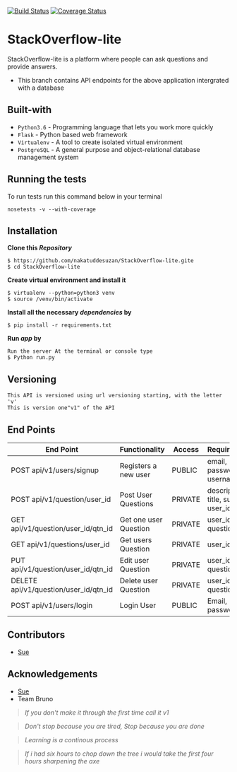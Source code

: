[![Build Status](https://travis-ci.org/nakatuddesuzan/stackoverflowlite-db.svg?branch=challenge-three)](https://travis-ci.org/nakatuddesuzan/stackoverflowlite-db)
[![Coverage Status](https://coveralls.io/repos/github/nakatuddesuzan/stackoverflowlite-db/badge.svg?branch=master)](https://coveralls.io/github/nakatuddesuzan/stackoverflowlite-db?branch=challenge-three)
# StackOverflow-lite
StackOverflow-lite is a platform where people can ask questions and provide answers.

- This branch contains API endpoints for the above application intergrated with a database

## Built-with
- `Python3.6` - Programming language that lets you work more quickly
- `Flask` - Python based web framework
- `Virtualenv` - A tool to create isolated virtual environment
- `PostgreSQL` - A general purpose and object-relational database management system

## Running the tests
To run tests run this command below in your terminal

```
nosetests -v --with-coverage
```

## Installation
**Clone this _Repository_**
```
$ https://github.com/nakatuddesuzan/StackOverflow-lite.gite
$ cd StackOverflow-lite
```
**Create virtual environment and install it**
```
$ virtualenv --python=python3 venv
$ source /venv/bin/activate
```
**Install all the necessary _dependencies_ by**
```
$ pip install -r requirements.txt
```
**Run _app_ by**

```
Run the server At the terminal or console type
$ Python run.py
```
## Versioning
```
This API is versioned using url versioning starting, with the letter 'v'
This is version one"v1" of the API
```
## End Points
|           End Point                      |     Functionality     |   Access   | Requirements|
|   -------------------------------------- |-----------------------|------------|-------------|
|     POST   api/v1/users/signup           | Registers a new user  |   PUBLIC   | email, password, username
|     POST api/v1/question/user_id         | Post User Questions   |   PRIVATE  | description, title, subject, user_id |
|     GET  api/v1/question/user_id/qtn_id  | Get one user Question |   PRIVATE  |user_id, question_id
|     GET  api/v1/questions/user_id        | Get users Question    |    PRIVATE  |user_id
|     PUT api/v1/question/user_id/qtn_id   | Edit user Question    |   PRIVATE  |user_id, question_id
|    DELETE api/v1/question/user_id/qtn_id | Delete user Question  |   PRIVATE  |user_id, question_id
|    POST   api/v1/users/login             | Login User            |   PUBLIC   |Email, password
## Contributors
- [Sue](https://github.com/nakatuddesuzan)

## Acknowledgements
- [Sue](https://github.com/nakatuddesuzan)
- Team Bruno

> *If you don't make it through the first time call it v1*

> *Don't stop because you are tired, Stop because you are done*

> *Learning is a continous process*

> *If i had six hours to chop down the tree i would take the first four hours sharpening the axe*
